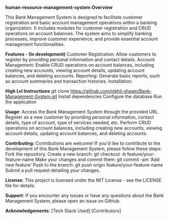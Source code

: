 **human-resource-management-system**
**Overview**

This Bank Management System is designed to facilitate customer registration and basic account management operations within a banking organization. It includes modules for customer registration and CRUD operations on account balances. The system aims to simplify banking processes, improve customer experience, and provide essential account management functionalities.

**Features - (In development)**
Customer Registration: Allow customers to register by providing personal information and contact details.
Account Management: Enable CRUD operations on account balances, including creating new accounts, viewing account details, updating account balances, and deleting accounts.
Reporting: Generate basic reports, such as account summaries and transaction histories.
Installation:

**High Lvl Instructions**
git clone https://github.com/nikhil-shawn/Bank-Management-System.git
Install dependencies
Configure the database 
Run the application

**Usage**:
Access the Bank Management System through the provided URL.
Register as a new customer by providing personal information, contact details, type of account, type of services needed, etc.
Perform CRUD operations on account balances, including creating new accounts, viewing account details, updating account balances, and deleting accounts.

**Contributing:**
Contributions are welcome! If you'd like to contribute to the development of this Bank Management System, please follow these steps:
Fork the repository.
Create a new branch: git checkout -b feature/your-feature-name
Make your changes and commit them: git commit -am 'Add new feature'
Push to the branch: git push origin feature/your-feature-name
Submit a pull request detailing your changes.

**License**:
This project is licensed under the MIT License - see the LICENSE file for details.

**Support**:
If you encounter any issues or have any questions about the Bank Management System, please open an issue on GitHub.

**Acknowledgements**:
[Tech Stack Used]
[Contributors]
